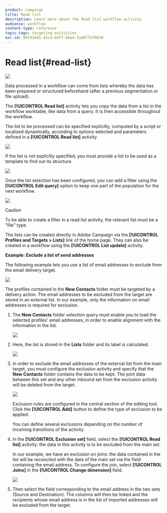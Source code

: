 ```yaml
---
product: campaign
title: Read list
description: Learn more about the Read list workflow activity
audience: workflow
content-type: reference
topic-tags: targeting-activities
exl-id: 99f82e91-45cd-4dff-b8a4-3ad87f2f9639
---
```

# Read list{#read-list}

![](assets/do-not-localize/common.svg)

Data processed in a workflow can come from lists whereby the data has been prepared or structured beforehand (after a previous segmentation or file upload).

The **[!UICONTROL Read list]** activity lets you copy the data from a list in the workflow worktable, like data from a query. It is then accessible throughout the workflow.

The list to be processed can be specified explicitly, computed by a script or localized dynamically, according to options selected and parameters defined in a **[!UICONTROL Read list]** activity.

![](assets/list_edit_select_option_01.png)

If the list is not explicitly specified, you must provide a list to be used as a template to find out its structure.

![](assets/s_advuser_list_template_select.png)

Once the list selection has been configured, you can add a filter using the **[!UICONTROL Edit query]** option to keep one part of the population for the next workflow.

![](assets/wf_readlist_1.png)

>[!CAUTION]
>
>To be able to create a filter in a read list activity, the relevant list must be a "file" type.

The lists can be created directly in Adobe Campaign via the **[!UICONTROL Profiles and Targets > Lists]** link of the home page. They can also be created in a workflow using the **[!UICONTROL List update]** activity.

**Example: Exclude a list of send addresses**

The following example lets you use a list of email addresses to exclude from the email delivery target. 

![](assets/s_advuser_list_read_sample_1.png)

The profiles contained in the **New Contacts** folder must be targeted by a delivery action. The email addresses to be excluded from the target are stored in an external list. In our example, only the information on email addresses is required for exclusion.

1. The **New Contacts** folder selection query must enable you to load the selected profiles' email addresses, in order to enable alignment with the information in the list.

   ![](assets/s_advuser_list_read_sample_0.png)

1. Here, the list is stored in the **Lists** folder and its label is calculated.

   ![](assets/s_advuser_list_read_sample_2.png)

1. In order to exclude the email addresses of the external list from the main target, you must configure the exclusion activity and specify that the **New Contacts** folder contains the data to be kept. The joint data between this set and any other inbound set from the exclusion activity will be deleted from the target.

   ![](assets/s_advuser_list_read_sample_3.png)

   Exclusion rules are configured in the central section of the editing tool. Click the **[!UICONTROL Add]** button to define the type of exclusion to be applied.

   You can define several exclusions depending on the number of incoming transitions of the activity.

1. In the **[!UICONTROL Exclusion set]** field, select the **[!UICONTROL Read list]** activity: the data in this activity is to be excluded from the main set.

   In our example, we have an exclusion on joins: the data contained in the list will be reconciled with the data of the main set via the field containing the email address. To configure the join, select **[!UICONTROL Joins]** in the **[!UICONTROL Change dimension]** field.

   ![](assets/s_advuser_list_read_sample_4.png)

1. Then select the field corresponding to the email address in the two sets (Source and Destination). The columns will then be linked and the recipients whose email address is in the list of imported addresses will be excluded from the target.
